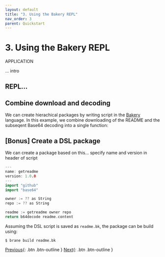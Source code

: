 ```yaml
---
layout: default
title: "3. Using the Bakery REPL"
nav_order: 3
parent: Quickstart
---
```


# 3. Using the Bakery REPL
<span class="label label-blue">APPLICATION</span>

... intro

## REPL...


## Combine download and decoding
We can create hierachical packages by writing script in the [Bakery](/brane/references/bakery) language. In this example, we combine downloading of the README and the subseqent Base64 decoding into a single function:



## __[Bonus]__ Create a DSL package
We can create a package based on this... specify name and version in header of script

```go
---
name: getreadme
version: 1.0.0
---
import "github"
import "base64"

owner := ?? as String
repo := ?? as String

readme := getreadme owner repo
return b64decode readme.content
```


Assuming the DSL script is saved as `readme.bk`, the package can be build using:
```shell
$ brane build readme.bk
```

[Previous](/brane/quickstart/2-decode-from-base64.html){: .btn .btn-outline }
[Next](/brane/quickstart/4-publishing-packages.html){: .btn .btn-outline }
